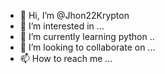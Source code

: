 - 👋 Hi, I’m @Jhon22Krypton
- 👀 I’m interested in ...
- 🌱 I’m currently learning python ..
- 💞️ I’m looking to collaborate on ...
- 📫 How to reach me ...

<!---
Jhon22Krypton/Jhon22Krypton is a ✨ special ✨ repository because its `README.md` (this file) appears on your GitHub profile.
You can click the Preview link to take a look at your changes.
--->
